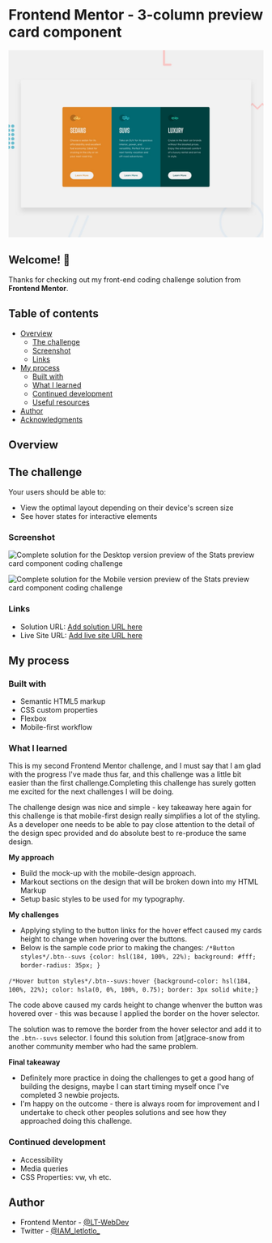# Frontend Mentor - 3-column preview card component

![Design preview for the 3-column preview card component coding challenge](design/desktop-preview.jpg)

## Welcome! 👋

Thanks for checking out my front-end coding challenge solution from **Frontend Mentor**.

## Table of contents

- [Overview](#overview)
  - [The challenge](#the-challenge)
  - [Screenshot](#screenshot)
  - [Links](#links)
- [My process](#my-process)
  - [Built with](#built-with)
  - [What I learned](#what-i-learned)
  - [Continued development](#continued-development)
  - [Useful resources](#useful-resources)
- [Author](#author)
- [Acknowledgments](#acknowledgments)

## Overview

## The challenge


Your users should be able to:

- View the optimal layout depending on their device's screen size
- See hover states for interactive elements

### Screenshot

![Complete solution for the Desktop version preview of the Stats preview card component coding challenge](screenshots/desktop--version.JPG)

![Complete solution for the Mobile version preview of the Stats preview card component coding challenge](screenshots/mobile--version.JPG)

### Links

- Solution URL: [Add solution URL here](https://your-solution-url.com)
- Live Site URL: [Add live site URL here](https://your-live-site-url.com)

## My process

### Built with

- Semantic HTML5 markup
- CSS custom properties
- Flexbox
- Mobile-first workflow

### What I learned

This is my second Frontend Mentor challenge, and I must say that I am glad with the progress I've made thus far, and this challenge was a little bit easier than the first challenge.Completing this challenge has surely gotten me excited for the next challenges I will be doing.

The challenge design was nice and simple - key takeaway here again for this challenge is that mobile-first design really simplifies a lot of the styling. As a developer one needs to be able to pay close attention to the detail of the design spec provided and do absolute best to re-produce the same design.

**My approach**
- Build the mock-up with the mobile-design approach.
- Markout sections on the design that will be broken down into my HTML Markup
- Setup basic styles to be used for my typography.

**My challenges**
- Applying styling to the button links for the hover effect caused my cards height to change when hovering over the buttons.
- Below is the sample code prior to making the changes:
```/*Button styles*/.btn--suvs {color: hsl(184, 100%, 22%); background: #fff;  border-radius: 35px; }```

```/*Hover button styles*/.btn--suvs:hover {background-color: hsl(184, 100%, 22%); color: hsla(0, 0%, 100%, 0.75); border: 3px solid white;}```

The code above caused my cards height to change whenver the button was hovered over - this was because I applied the border on the hover selector.

The solution was to remove the border from the hover selector and add it to the ```.btn--suvs``` selector. I found this solution from [at]grace-snow from another community member who had the same problem.

**Final takeaway**
- Definitely more practice in doing the challenges to get a good hang of building the designs, maybe I can start timing myself once I've completed 3 newbie projects.
- I'm happy on the outcome - there is always room for improvement and I undertake to check other peoples solutions and see how they approached doing this challenge.

### Continued development

- Accessibility
- Media queries 
- CSS Properties: vw, vh etc.

## Author

- Frontend Mentor - [@LT-WebDev](https://www.frontendmentor.io/profile/LT-WebDev)
- Twitter - [@IAM_letlotlo_](https://www.twitter.com/IAM_letlotlo_)



